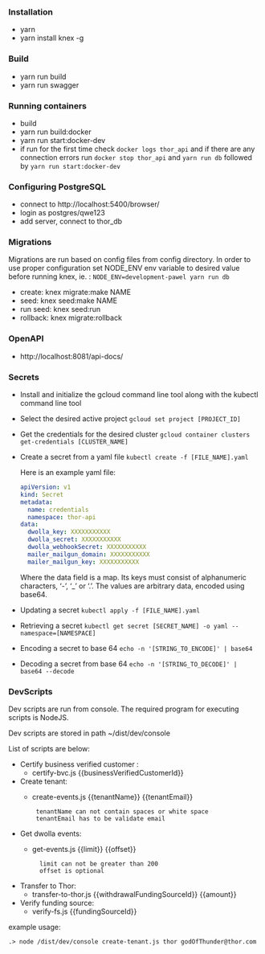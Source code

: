 ### Installation
* yarn
* yarn install knex -g

### Build
* yarn run build
* yarn run swagger

### Running containers
* build
* yarn run build:docker
* yarn run start:docker-dev
* if run for the first time check ```docker logs thor_api``` and if there are any connection errors run ```docker stop thor_api```
and ```yarn run db``` followed by ```yarn run start:docker-dev```

### Configuring PostgreSQL
* connect to http://localhost:5400/browser/
* login as postgres/qwe123
* add server, connect to thor_db

### Migrations
Migrations are run based on config files from config directory. In order to use proper configuration set NODE_ENV env variable to desired value before running knex, ie. : ```NODE_ENV=development-pawel yarn run db```
* create: knex migrate:make NAME
* seed: knex seed:make NAME
* run seed: knex seed:run
* rollback: knex migrate:rollback

### OpenAPI
* http://localhost:8081/api-docs/

### Secrets
* Install and initialize the gcloud command line tool along with the kubectl command line tool
* Select the desired active project ```gcloud set project [PROJECT_ID]```
* Get the credentials for the desired cluster ```gcloud container clusters get-credentials [CLUSTER_NAME]```
* Create a secret from a yaml file ```kubectl create -f [FILE_NAME].yaml```

  Here is an example yaml file:
  ```yaml
  apiVersion: v1
  kind: Secret
  metadata:
    name: credentials
    namespace: thor-api
  data:
    dwolla_key: XXXXXXXXXXX
    dwolla_secret: XXXXXXXXXXX
    dwolla_webhookSecret: XXXXXXXXXXX
    mailer_mailgun_domain: XXXXXXXXXXX
    mailer_mailgun_key: XXXXXXXXXXX
  ```
  Where the data field is a map. Its keys must consist of alphanumeric characters, ‘-’, ‘_’ or ‘.’. The values are arbitrary data, encoded using base64.
  
* Updating a secret ```kubectl apply -f [FILE_NAME].yaml```
* Retrieving a secret ```kubectl get secret [SECRET_NAME] -o yaml --namespace=[NAMESPACE]```
* Encoding a secret to base 64 ```echo -n '[STRING_TO_ENCODE]' | base64```
* Decoding a secret from base 64 ```echo -n '[STRING_TO_DECODE]' | base64 --decode```

 ### DevScripts
 Dev scripts are run from console. The required program for executing scripts is NodeJS.
 
 Dev scripts are stored in path ~/dist/dev/console 
 
 List of scripts are below:
 * Certify business verified customer : 
    * certify-bvc.js {{businessVerifiedCustomerId}}
 * Create tenant:
     * create-events.js {{tenantName}} {{tenantEmail}}
     
            tenantName can not contain spaces or white space
            tenantEmail has to be validate email
 * Get dwolla events:
    * get-events.js {{limit}} {{offset}}
    
            limit can not be greater than 200
            offset is optional  
 * Transfer to Thor:
    * transfer-to-thor.js {{withdrawalFundingSourceId}} {{amount}}
 * Verify funding source:
    * verify-fs.js {{fundingSourceId}}
    
 
 example usage:
 ```
 .> node /dist/dev/console create-tenant.js thor godOfThunder@thor.com
 ```
 
 